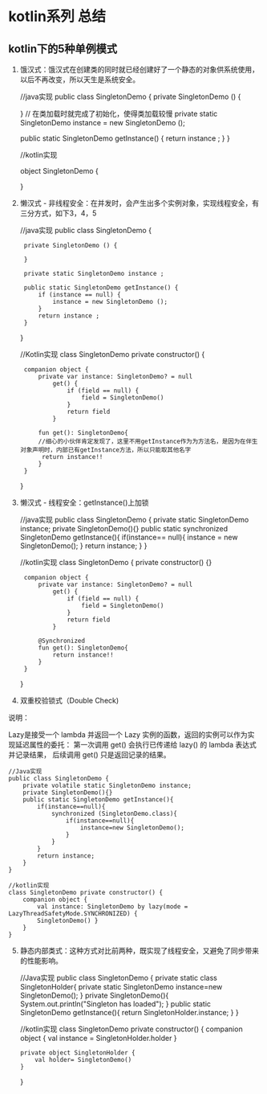 # kotlin系列 总结

## kotlin下的5种单例模式

1. 饿汉式：饿汉式在创建类的同时就已经创建好了一个静态的对象供系统使用，以后不再改变，所以天生是系统安全。 



    //java实现
    public class SingletonDemo {
    private SingletonDemo () {

    }
    // 在类加载时就完成了初始化，使得类加载较慢
    private static SingletonDemo instance = new SingletonDemo ();

    public static SingletonDemo getInstance() {
        return instance ;
    }
    }
    
    //kotlin实现
    
    object SingletonDemo {
    
    }


2. 懒汉式 - 非线程安全：在并发时，会产生出多个实例对象，实现线程安全，有三分方式，如下3，4，5
   



    //java实现
    public class SingletonDemo {
    
        private SingletonDemo () {
    
        }
       
        private static SingletonDemo instance ;
    
        public static SingletonDemo getInstance() {
            if (instance == null) {
                instance = new SingletonDemo ();
            }
            return instance ;
        }
    }
  
    //Kotlin实现
    class SingletonDemo private constructor() {
       
        companion object {
            private var instance: SingletonDemo? = null
                get() {
                    if (field == null) {
                        field = SingletonDemo()
                    }
                    return field
                }
                
            fun get(): SingletonDemo{
            //细心的小伙伴肯定发现了，这里不用getInstance作为为方法名，是因为在伴生对象声明时，内部已有getInstance方法，所以只能取其他名字
             return instance!!
            }
        }
    }

3. 懒汉式 - 线程安全：getInstance()上加锁


    //java实现
    public class SingletonDemo {
        private static SingletonDemo instance;
        private SingletonDemo(){}
        public static synchronized SingletonDemo getInstance(){
            if(instance== null){
                instance = new SingletonDemo();
            }
            return instance;
        }
    }
    
    //kotlin实现
    class SingletonDemo {
        private constructor() {}
        
        companion object {
            private var instance: SingletonDemo? = null
                get() {
                    if (field == null) {
                        field = SingletonDemo()
                    }
                    return field
                }
            
            @Synchronized
            fun get(): SingletonDemo{
                return instance!!
            }
        }
    }
    
    
    
 4. 双重校验锁式（Double Check)
 
 说明：
 
 Lazy是接受一个 lambda 并返回一个 Lazy 实例的函数，返回的实例可以作为实现延迟属性的委托：
  第一次调用 get() 会执行已传递给 lazy() 的 lambda 表达式并记录结果， 后续调用 get() 只是返回记录的结果。
 
    //Java实现
    public class SingletonDemo {
        private volatile static SingletonDemo instance;
        private SingletonDemo(){} 
        public static SingletonDemo getInstance(){
            if(instance==null){
                synchronized (SingletonDemo.class){
                    if(instance==null){
                        instance=new SingletonDemo();
                    }
                }
            }
            return instance;
        }
    }
    
    //kotlin实现
    class SingletonDemo private constructor() {
        companion object {
            val instance: SingletonDemo by lazy(mode = LazyThreadSafetyMode.SYNCHRONIZED) {
            SingletonDemo() }
        }
    }

  
 5. 静态内部类式：这种方式对比前两种，既实现了线程安全，又避免了同步带来的性能影响。       
 
    
    //Java实现
    public class SingletonDemo {
        private static class SingletonHolder{
            private static SingletonDemo instance=new SingletonDemo();
        }
        private SingletonDemo(){
            System.out.println("Singleton has loaded");
        }
        public static SingletonDemo getInstance(){
            return SingletonHolder.instance;
        }
    }
    
    //kotlin实现
    class SingletonDemo private constructor() {
        companion object {
            val instance = SingletonHolder.holder
        }
    
        private object SingletonHolder {
            val holder= SingletonDemo()
        }
    
    }